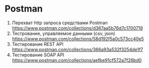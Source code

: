 # Postman
1. Перехват http запроса средствами Postman
https://www.postman.com/collections/d367aa5b76d7c1700719
2. Тестрование, управляемое данными (csv, json)
https://www.postman.com/collections/58d192f5a0c573cc40e5
3. Тестирование REST API
https://www.postman.com/collections/366a93a532f3254de1f7
4. Тестирование SOAP API
https://www.postman.com/collections/aefbe91cf572a7f26bd0
